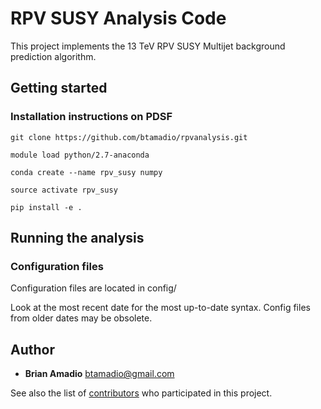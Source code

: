 # RPV SUSY Analysis Code

This project implements the 13 TeV RPV SUSY Multijet background prediction algorithm. 

## Getting started

### Installation instructions on PDSF
```
git clone https://github.com/btamadio/rpvanalysis.git

module load python/2.7-anaconda

conda create --name rpv_susy numpy

source activate rpv_susy

pip install -e .
```
## Running the analysis

### Configuration files

Configuration files are located in config/

Look at the most recent date for the most up-to-date syntax. Config files from older dates may be obsolete.

## Author

* **Brian Amadio**
btamadio@gmail.com

See also the list of [contributors](https://github.com/btamadio/rpvanalysis/contributors) who participated in this project.

